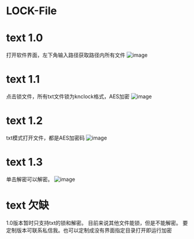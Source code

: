 # LOCK-File



# text 1.0
打开软件界面，左下角输入路径获取路径内所有文件
![image](https://github.com/KnoveZ/LOCK-File/blob/master/img/1.png)

# text 1.1
点击锁文件，所有txt文件锁为knclock格式，AES加密
![image](https://github.com/KnoveZ/LOCK-File/blob/master/img/2.png)
# text 1.2
txt模式打开文件，都是AES加密码
![image](https://github.com/KnoveZ/LOCK-File/blob/master/img/3.png)
# text 1.3
单击解密可以解密。
![image](https://github.com/KnoveZ/LOCK-File/blob/master/img/4.png)

# text 欠缺
1.0版本暂时只支持txt的锁和解密。
目前来说其他文件能锁，但是不能解密。
要定制版本可联系私信我。也可以定制成没有界面指定目录打开即运行加密

